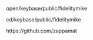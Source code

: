<p> open/keybase/public/fidelitymike </p>
<p> cd/keybase/public/fidelitymike </p>
<p> https://github.com/zappamat </p>
